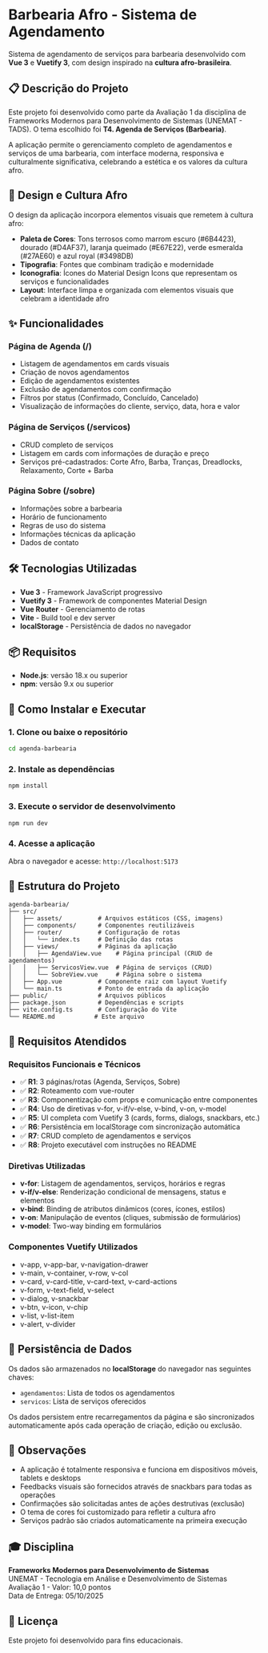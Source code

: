 # Barbearia Afro - Sistema de Agendamento

Sistema de agendamento de serviços para barbearia desenvolvido com **Vue 3** e **Vuetify 3**, com design inspirado na **cultura afro-brasileira**.

## 📋 Descrição do Projeto

Este projeto foi desenvolvido como parte da Avaliação 1 da disciplina de Frameworks Modernos para Desenvolvimento de Sistemas (UNEMAT - TADS). O tema escolhido foi **T4. Agenda de Serviços (Barbearia)**.

A aplicação permite o gerenciamento completo de agendamentos e serviços de uma barbearia, com interface moderna, responsiva e culturalmente significativa, celebrando a estética e os valores da cultura afro.

## 🎨 Design e Cultura Afro

O design da aplicação incorpora elementos visuais que remetem à cultura afro:

- **Paleta de Cores**: Tons terrosos como marrom escuro (#6B4423), dourado (#D4AF37), laranja queimado (#E67E22), verde esmeralda (#27AE60) e azul royal (#3498DB)
- **Tipografia**: Fontes que combinam tradição e modernidade
- **Iconografia**: Ícones do Material Design Icons que representam os serviços e funcionalidades
- **Layout**: Interface limpa e organizada com elementos visuais que celebram a identidade afro

## ✨ Funcionalidades

### Página de Agenda (/)
- Listagem de agendamentos em cards visuais
- Criação de novos agendamentos
- Edição de agendamentos existentes
- Exclusão de agendamentos com confirmação
- Filtros por status (Confirmado, Concluído, Cancelado)
- Visualização de informações do cliente, serviço, data, hora e valor

### Página de Serviços (/servicos)
- CRUD completo de serviços
- Listagem em cards com informações de duração e preço
- Serviços pré-cadastrados: Corte Afro, Barba, Tranças, Dreadlocks, Relaxamento, Corte + Barba

### Página Sobre (/sobre)
- Informações sobre a barbearia
- Horário de funcionamento
- Regras de uso do sistema
- Informações técnicas da aplicação
- Dados de contato

## 🛠️ Tecnologias Utilizadas

- **Vue 3** - Framework JavaScript progressivo
- **Vuetify 3** - Framework de componentes Material Design
- **Vue Router** - Gerenciamento de rotas
- **Vite** - Build tool e dev server
- **localStorage** - Persistência de dados no navegador

## 📦 Requisitos

- **Node.js**: versão 18.x ou superior
- **npm**: versão 9.x ou superior

## 🚀 Como Instalar e Executar

### 1. Clone ou baixe o repositório

```bash
cd agenda-barbearia
```

### 2. Instale as dependências

```bash
npm install
```

### 3. Execute o servidor de desenvolvimento

```bash
npm run dev
```

### 4. Acesse a aplicação

Abra o navegador e acesse: `http://localhost:5173`

## 📁 Estrutura do Projeto

```
agenda-barbearia/
├── src/
│   ├── assets/          # Arquivos estáticos (CSS, imagens)
│   ├── components/      # Componentes reutilizáveis
│   ├── router/          # Configuração de rotas
│   │   └── index.ts     # Definição das rotas
│   ├── views/           # Páginas da aplicação
│   │   ├── AgendaView.vue    # Página principal (CRUD de agendamentos)
│   │   ├── ServicosView.vue  # Página de serviços (CRUD)
│   │   └── SobreView.vue     # Página sobre o sistema
│   ├── App.vue          # Componente raiz com layout Vuetify
│   └── main.ts          # Ponto de entrada da aplicação
├── public/              # Arquivos públicos
├── package.json         # Dependências e scripts
├── vite.config.ts       # Configuração do Vite
└── README.md           # Este arquivo
```

## 🔧 Requisitos Atendidos

### Requisitos Funcionais e Técnicos

- ✅ **R1**: 3 páginas/rotas (Agenda, Serviços, Sobre)
- ✅ **R2**: Roteamento com vue-router
- ✅ **R3**: Componentização com props e comunicação entre componentes
- ✅ **R4**: Uso de diretivas v-for, v-if/v-else, v-bind, v-on, v-model
- ✅ **R5**: UI completa com Vuetify 3 (cards, forms, dialogs, snackbars, etc.)
- ✅ **R6**: Persistência em localStorage com sincronização automática
- ✅ **R7**: CRUD completo de agendamentos e serviços
- ✅ **R8**: Projeto executável com instruções no README

### Diretivas Utilizadas

- **v-for**: Listagem de agendamentos, serviços, horários e regras
- **v-if/v-else**: Renderização condicional de mensagens, status e elementos
- **v-bind**: Binding de atributos dinâmicos (cores, ícones, estilos)
- **v-on**: Manipulação de eventos (cliques, submissão de formulários)
- **v-model**: Two-way binding em formulários

### Componentes Vuetify Utilizados

- v-app, v-app-bar, v-navigation-drawer
- v-main, v-container, v-row, v-col
- v-card, v-card-title, v-card-text, v-card-actions
- v-form, v-text-field, v-select
- v-dialog, v-snackbar
- v-btn, v-icon, v-chip
- v-list, v-list-item
- v-alert, v-divider

## 💾 Persistência de Dados

Os dados são armazenados no **localStorage** do navegador nas seguintes chaves:

- `agendamentos`: Lista de todos os agendamentos
- `servicos`: Lista de serviços oferecidos

Os dados persistem entre recarregamentos da página e são sincronizados automaticamente após cada operação de criação, edição ou exclusão.

## 📝 Observações

- A aplicação é totalmente responsiva e funciona em dispositivos móveis, tablets e desktops
- Feedbacks visuais são fornecidos através de snackbars para todas as operações
- Confirmações são solicitadas antes de ações destrutivas (exclusão)
- O tema de cores foi customizado para refletir a cultura afro
- Serviços padrão são criados automaticamente na primeira execução

## 🎓 Disciplina

**Frameworks Modernos para Desenvolvimento de Sistemas**  
UNEMAT - Tecnologia em Análise e Desenvolvimento de Sistemas  
Avaliação 1 - Valor: 10,0 pontos  
Data de Entrega: 05/10/2025

## 📄 Licença

Este projeto foi desenvolvido para fins educacionais.
